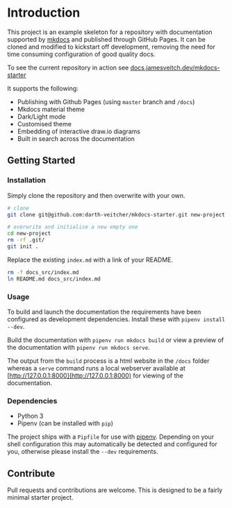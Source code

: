 # Introduction

This project is an example skeleton for a repository with documentation supported by [mkdocs](https://www.mkdocs.org) and published through GitHub Pages. It can be cloned and modified to kickstart off development, removing the need for time consuming configuration of good quality docs.

To see the current repository in action see [docs.jamesveitch.dev/mkdocs-starter](https://docs.jamesveitch.dev/mkdocs-starter/)

It supports the following:

* Publishing with Github Pages (using `master` branch and `/docs`)
* Mkdocs material theme
* Dark/Light mode
* Customised theme
* Embedding of interactive draw.io diagrams
* Built in search across the documentation

## Getting Started

### Installation

Simply clone the repository and then overwrite with your own.

```zsh
# clone
git clone git@github.com:darth-veitcher/mkdocs-starter.git new-project
```

```zsh
# overwrite and initialise a new empty one
cd new-project
rm -rf .git/
git init .
```

Replace the existing `index.md` with a link of your README.

```zsh
rm -f docs_src/index.md 
ln README.md docs_src/index.md
```

### Usage

To build and launch the documentation the requirements have been configured as development dependencies. Install these with `pipenv install --dev`.

Build the documentation with `pipenv run mkdocs build` or view a preview of the documentation with `pipenv run mkdocs serve`.

The output from the `build` process is a html website in the `/docs` folder whereas a `serve` command runs a local webserver available at [http://127.0.0.1:8000](http://127.0.0.1:8000) for viewing of the documentation.

### Dependencies

* Python 3
* Pipenv (can be installed with `pip`)

The project ships with a `Pipfile` for use with [pipenv](https://pipenv.pypa.io/en/latest/). Depending on your shell configuration this may automatically be detected and configured for you, otherwise please install the `--dev` requirements.

## Contribute

Pull requests and contributions are welcome. This is designed to be a fairly minimal starter project.
